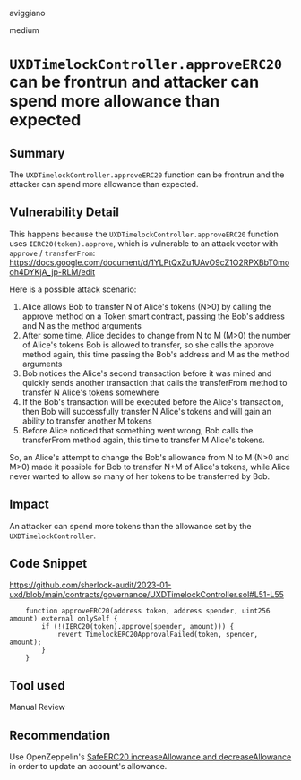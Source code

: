 aviggiano

medium

# `UXDTimelockController.approveERC20` can be frontrun and attacker can spend more allowance than expected

## Summary

The `UXDTimelockController.approveERC20` function can be frontrun and the attacker can spend more allowance than expected. 

## Vulnerability Detail

This happens because the `UXDTimelockController.approveERC20` function uses `IERC20(token).approve`, which is vulnerable to an attack vector with `approve` / `transferFrom`: https://docs.google.com/document/d/1YLPtQxZu1UAvO9cZ1O2RPXBbT0mooh4DYKjA_jp-RLM/edit 


Here is a possible attack scenario:
1. Alice allows Bob to transfer N of Alice's tokens (N>0)  by calling the approve method on a Token smart contract, passing the Bob's address and N as the method arguments
2. After some time, Alice decides to change from N to M (M>0) the number of Alice's tokens Bob is allowed to transfer, so she calls the approve method again, this time passing the Bob's address and M as the method arguments
3. Bob notices the Alice's second transaction before it was mined and quickly sends another transaction that calls the transferFrom method to transfer N Alice's tokens somewhere
4. If the Bob's transaction will be executed before the Alice's transaction, then Bob will successfully transfer N Alice's tokens and will gain an ability to transfer another M tokens
5. Before Alice noticed that something went wrong, Bob calls the transferFrom method again, this time to transfer M Alice's tokens.

So, an Alice's attempt to change the Bob's allowance from N to M (N>0 and M>0) made it possible for Bob to transfer N+M of Alice's tokens, while Alice never wanted to allow so many of her tokens to be transferred by Bob.


## Impact

An attacker can spend more tokens than the allowance set by the `UXDTimelockController`.

## Code Snippet

https://github.com/sherlock-audit/2023-01-uxd/blob/main/contracts/governance/UXDTimelockController.sol#L51-L55
```solidity
    function approveERC20(address token, address spender, uint256 amount) external onlySelf {
        if (!(IERC20(token).approve(spender, amount))) {
            revert TimelockERC20ApprovalFailed(token, spender, amount);
        }
    }

```

## Tool used

Manual Review

## Recommendation

Use OpenZeppelin's [SafeERC20 increaseAllowance and decreaseAllowance](https://forum.openzeppelin.com/t/explain-the-practical-use-of-increaseallowance-and-decreaseallowance-functions-on-erc20/15103) in order to update an account's allowance.